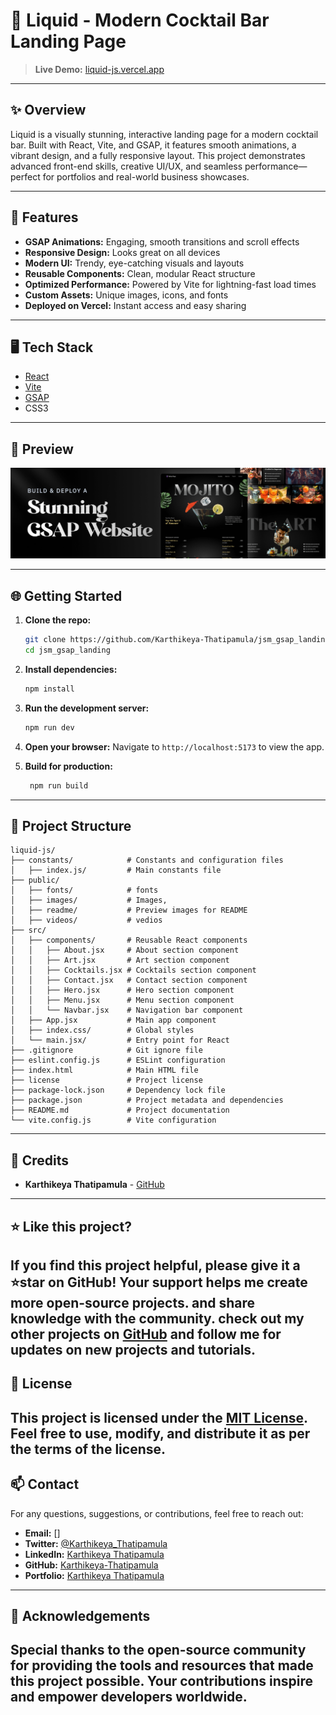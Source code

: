 # 🥂 Liquid - Modern Cocktail Bar Landing Page

> **Live Demo:** [liquid-js.vercel.app](https://liquid-js.vercel.app/#home)

---

## ✨ Overview

Liquid is a visually stunning, interactive landing page for a modern cocktail bar. Built with React, Vite, and GSAP, it features smooth animations, a vibrant design, and a fully responsive layout. This project demonstrates advanced front-end skills, creative UI/UX, and seamless performance—perfect for portfolios and real-world business showcases.

---

## 🚀 Features

- **GSAP Animations:** Engaging, smooth transitions and scroll effects
- **Responsive Design:** Looks great on all devices
- **Modern UI:** Trendy, eye-catching visuals and layouts
- **Reusable Components:** Clean, modular React structure
- **Optimized Performance:** Powered by Vite for lightning-fast load times
- **Custom Assets:** Unique images, icons, and fonts
- **Deployed on Vercel:** Instant access and easy sharing

---

## 🖥️ Tech Stack

- [React](https://react.dev/)
- [Vite](https://vitejs.dev/)
- [GSAP](https://greensock.com/gsap/)
- CSS3

---

## 📸 Preview

![Hero Section](public/readme/hero.png)

---

## 🌐 Getting Started

1. **Clone the repo:**
   ```bash
   git clone https://github.com/Karthikeya-Thatipamula/jsm_gsap_landing.git
   cd jsm_gsap_landing
    ```
2. **Install dependencies:**
   ```bash
   npm install
   ```
3. **Run the development server:**
    ```bash 
    npm run dev
    ```
4. **Open your browser:**
   Navigate to `http://localhost:5173` to view the app.

5. **Build for production:**
   ```bash
    npm run build
    ```
---
## 📂 Project Structure
```
liquid-js/
├── constants/            # Constants and configuration files
│   ├── index.js/         # Main constants file
├── public/
│   ├── fonts/            # fonts
│   ├── images/           # Images,
│   ├── readme/           # Preview images for README
│   ├── videos/           # vedios
├── src/
│   ├── components/       # Reusable React components
│   │   ├── About.jsx     # About section component
│   │   ├── Art.jsx       # Art section component
│   │   ├── Cocktails.jsx # Cocktails section component
│   │   ├── Contact.jsx   # Contact section component
│   │   ├── Hero.jsx      # Hero section component
│   │   ├── Menu.jsx      # Menu section component
│   │   └── Navbar.jsx    # Navigation bar component
│   ├── App.jsx           # Main app component
│   ├── index.css/        # Global styles
│   └── main.jsx/         # Entry point for React
├── .gitignore            # Git ignore file
├── eslint.config.js      # ESLint configuration
├── index.html            # Main HTML file
├── license               # Project license
├── package-lock.json     # Dependency lock file
├── package.json          # Project metadata and dependencies
├── README.md             # Project documentation
└── vite.config.js        # Vite configuration
``` 
---
## 🤝 Credits 
- **Karthikeya Thatipamula** - [GitHub](https://github.com/Karthikeya-Thatipamula)
---
## ⭐️ Like this project? 
If you find this project helpful, please give it a ⭐️star on GitHub! Your support helps me create more open-source projects. and share knowledge with the community. check out my other projects on [GitHub](https://github.com/Karthikeya-Thatipamula) and follow me for updates on new projects and tutorials.  
---
## 📄 License 
This project is licensed under the [MIT License](). Feel free to use, modify, and distribute it as per the terms of the license.
---
## 📫 Contact 
For any questions, suggestions, or contributions, feel free to reach out:
- **Email:** []
- **Twitter:** [@Karthikeya_Thatipamula]()
- **LinkedIn:** [Karthikeya Thatipamula]()
- **GitHub:** [Karthikeya-Thatipamula]()
- **Portfolio:** [Karthikeya Thatipamula]()
---
## 🙏 Acknowledgements
Special thanks to the open-source community for providing the tools and resources that made this project possible. Your contributions inspire and empower developers worldwide.
---
